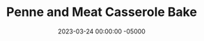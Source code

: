 ---
layout: post
title:  "Penne and Meat Casserole Bake"
date:   2023-03-24 00:00:00 -05000
categories: 
- Recipes
- Ground Meat
permalink: /recipes/penne-casserole
image: /assets/Food/Ground Meat/Penne/penne-cover.jpg
ing: penne-ing
facts: penne-facts
section1: Pasta
start2: Extra virgin olive oil
section2: Onion
start3: Ground turkey, 93/7
section3: Meat & Spices
start4: Panko breadcrumbs
section4: Topping
start5: 
section5: 
Prep: 30
Rest: 
Cook: 40
Source1: 
Source2: 
whisk: https://s.samsungfood.com/YhUeg
tags: 
- ground meat
- ground turkey
- pasta
- diced tomato
- cheese
- shredded
- mozzarella
- grated
- parmesean
- running club
- rrc
- party
- onion
- broil
Description: This ground meat and penne baked casserole was my go to for feeding a crowd during my running club pasta parties in college. They're really easy to make a day ahead, and simply just reheat in the pan on the day of your event. Feel free to mix in some chopped spinach as well, or serve with a side of roasted broccoli, such as my <a href="running-club-broccoli">Running Club Broccoli</a>
Instructions: 
- Preheat the oven to 375F. Spray 9x13in pan with cooking spray<br><br>

- Cook you pasta according to the packaging, drain, and set aside. Cook about a minute less than directed, since the pasta will bake in the oven<br><br>

- Heat olive oil over medium high heat in a Dutch oven. Add garlic, onion, and salt, and cook until the onion is transparent<br><br>

- Add the meat and fully cook (meat should sound like its crackling instead of boiling).<br><br>

- After the meat is done, add in the spices (garlic and onion powder, oregano, basil, thyme, and pepper) and pour in tomatoes. Let simmer for 5 minutes.<br><br>

- Combine beef, pasta, and cheese in the pot.<br><br>
- <center><img src="/assets/Food/Ground Meat/Penne/penne-6.jpg" alt="" class="instruction-image"></center><br>

- Transfer to greased pan. Sprinkle breadcrumbs on top<br><br>

- Bake covered at 375F for 30 minutes. Uncover, and broil until the top is golden, probably about 2 minutes. Watch very closely. When baking, put the pan on a large cookie sheet to catch any drips if they occur
---